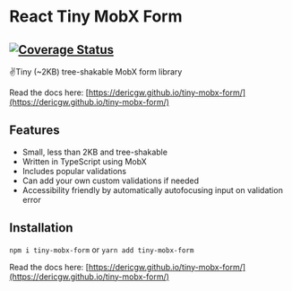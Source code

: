 # React Tiny MobX Form
[![Coverage Status](https://coveralls.io/repos/github/dericgw/tiny-mobx-form/badge.svg?branch=master)](https://coveralls.io/github/dericgw/tiny-mobx-form?branch=master)
---

✌️Tiny (~2KB) tree-shakable MobX form library

Read the docs here: [https://dericgw.github.io/tiny-mobx-form/](https://dericgw.github.io/tiny-mobx-form/)

## Features
- Small, less than 2KB and tree-shakable
- Written in TypeScript using MobX
- Includes popular validations
- Can add your own custom validations if needed
- Accessibility friendly by automatically autofocusing input on validation error

## Installation
`npm i tiny-mobx-form` or `yarn add tiny-mobx-form`

Read the docs here: [https://dericgw.github.io/tiny-mobx-form/](https://dericgw.github.io/tiny-mobx-form/)
